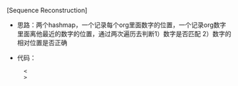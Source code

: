 [Sequence Reconstruction]

- 思路：两个hashmap，一个记录每个org里面数字的位置，一个记录org数字里面离他最近的数字的位置，通过两次遍历去判断1）数字是否匹配 2）数字的相对位置是否正确
- 代码：

        <
        >